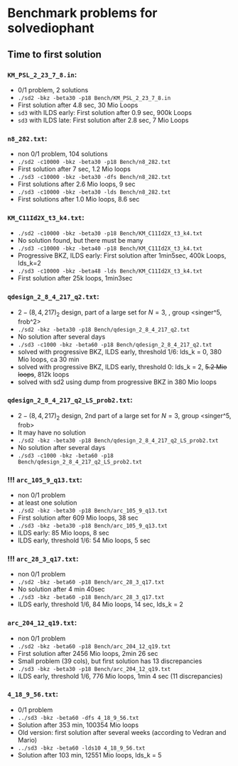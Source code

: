 #  Benchmark problems for solvediophant
## Time to first solution
### `KM_PSL_2_23_7_8.in`:
- 0/1 problem, 2 solutions
- `./sd2 -bkz -beta30 -p18 Bench/KM_PSL_2_23_7_8.in`
- First solution after 4.8 sec, 30 Mio Loops
- `sd3` with ILDS early: First solution after 0.9 sec, 900k Loops
- `sd3` with ILDS late: First solution after 2.8 sec, 7 Mio Loops

### `n8_282.txt`:
- non 0/1 problem, 104 solutions
- `./sd2 -c10000 -bkz -beta30 -p18 Bench/n8_282.txt`
- First solution after 7 sec, 1.2 Mio loops
- `./sd3 -c10000 -bkz -beta30 -dfs Bench/n8_282.txt`
- First solutions after 2.6 Mio loops, 9 sec
- `./sd3 -c10000 -bkz -beta30 -lds Bench/n8_282.txt`
- First solutions after 1.0 Mio loops, 8.6 sec

### `KM_C11Id2X_t3_k4.txt`:
- `./sd2 -c10000 -bkz -beta30 -p18 Bench/KM_C11Id2X_t3_k4.txt`
- No solution found, but there must be many
- `./sd3 -c10000 -bkz -beta40 -p18 Bench/KM_C11Id2X_t3_k4.txt`
- Progressive BKZ, ILDS early: First solution after 1min5sec, 400k Loops, lds_k=2
- `./sd3 -c10000 -bkz -beta48 -lds Bench/KM_C11Id2X_t3_k4.txt`
- First solution after 25k loops, 1min3sec

### `qdesign_2_8_4_217_q2.txt`:
- $2-(8,4,217)_2$ design, part of a large set for $N=3$, , group <singer^5, frob^2>
- `./sd2 -bkz -beta30 -p18 Bench/qdesign_2_8_4_217_q2.txt`
- No solution after several days
- `./sd3 -c1000 -bkz -beta60 -p18 Bench/qdesign_2_8_4_217_q2.txt`
- solved with progressive BKZ, ILDS early, threshold 1/6: lds_k = 0, 380 Mio loops, ca 30 min
- solved with progressive BKZ, ILDS early, threshold 0: lds_k = 2, ~~5.2 Mio loops~~, 812k loops
- solved with sd2 using dump from progressive BKZ in 380 Mio loops

### `qdesign_2_8_4_217_q2_LS_prob2.txt`:
- $2-(8,4,217)_2$ design, 2nd part of a large set for $N=3$, group <singer^5, frob>
- It may have no solution
- `./sd2 -bkz -beta30 -p18 Bench/qdesign_2_8_4_217_q2_LS_prob2.txt`
- No solution after several days
- `./sd3 -c1000 -bkz -beta60 -p18 Bench/qdesign_2_8_4_217_q2_LS_prob2.txt`

### !!! `arc_105_9_q13.txt`:
- non 0/1 problem
- at least one solution
- `./sd2 -bkz -beta30 -p18 Bench/arc_105_9_q13.txt`
- First solution after 609 Mio loops, 38 sec
- `./sd3 -bkz -beta30 -p18 Bench/arc_105_9_q13.txt`
- ILDS early: 85 Mio loops, 8 sec
- ILDS early, threshold 1/6: 54 Mio loops, 5 sec

### !!! `arc_28_3_q17.txt`:
- non 0/1 problem
- `./sd2 -bkz -beta60 -p18 Bench/arc_28_3_q17.txt`
-  No solution after 4 min 40sec
- `./sd3 -bkz -beta60 -p18 Bench/arc_28_3_q17.txt`
- ILDS early, threshold 1/6, 84 Mio loops, 14 sec, lds_k = 2

### `arc_204_12_q19.txt`:
- non 0/1 problem
- `./sd2 -bkz -beta60 -p18 Bench/arc_204_12_q19.txt`
- First solution after 2456 Mio loops, 2min 26 sec
- Small problem (39 cols), but first solution has 13 discrepancies
- `./sd3 -bkz -beta30 -p18 Bench/arc_204_12_q19.txt`
- ILDS early, threshold 1/6, 776 Mio loops, 1min 4 sec (11 discrepancies)

### `4_18_9_56.txt`:
- 0/1 problem
- `../sd3 -bkz -beta60 -dfs 4_18_9_56.txt`
- Solution after 353 min, 100354  Mio loops
- Old version: first solution after several weeks (according to Vedran and Mario)
- `../sd3 -bkz -beta60 -lds10 4_18_9_56.txt`
- Solution after 103 min, 12551 Mio loops, lds_k = 5

